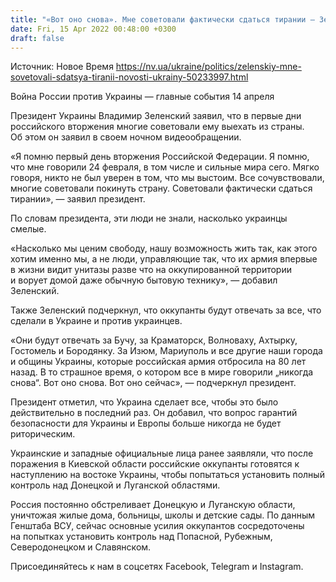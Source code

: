 ```yaml
---
title: "«Вот оно снова». Мне советовали фактически сдаться тирании — Зеленский"
date: Fri, 15 Apr 2022 00:48:00 +0300
draft: false
---
```

Источник: Новое Время https://nv.ua/ukraine/politics/zelenskiy-mne-sovetovali-sdatsya-tiranii-novosti-ukrainy-50233997.html


Война России против Украины — главные события 14 апреля

Президент Украины Владимир Зеленский заявил, что в первые дни российского вторжения многие советовали ему выехать из страны. Об этом он заявил в своем ночном видеообращении.

«Я помню первый день вторжения Российской Федерации. Я помню, что мне говорили 24 февраля, в том числе и сильные мира сего. Мягко говоря, никто не был уверен в том, что мы выстоим. Все сочувствовали, многие советовали покинуть страну. Советовали фактически сдаться тирании», — заявил президент.

По словам президента, эти люди не знали, насколько украинцы смелые.

«Насколько мы ценим свободу, нашу возможность жить так, как этого хотим именно мы, а не люди, управляющие так, что их армия впервые в жизни видит унитазы разве что на оккупированной территории и ворует домой даже обычную бытовую технику», — добавил Зеленский.

Также Зеленский подчеркнул, что оккупанты будут отвечать за все, что сделали в Украине и против украинцев.

«Они будут отвечать за Бучу, за Краматорск, Волноваху, Ахтырку, Гостомель и Бородянку. За Изюм, Мариуполь и все другие наши города и общины Украины, которые российская армия отбросила на 80 лет назад. В то страшное время, о котором все в мире говорили „никогда снова“. Вот оно снова. Вот оно сейчас», — подчеркнул президент. 

Президент отметил, что Украина сделает все, чтобы это было действительно в последний раз. Он добавил, что вопрос гарантий безопасности для Украины и Европы больше никогда не будет риторическим.

Украинские и западные официальные лица ранее заявляли, что после поражения в Киевской области российские оккупанты готовятся к наступлению на востоке Украины, чтобы попытаться установить полный контроль над Донецкой и Луганской областями.

Россия постоянно обстреливает Донецкую и Луганскую области, уничтожая жилые дома, больницы, школы и детские сады. По данным Генштаба ВСУ, сейчас основные усилия оккупантов сосредоточены на попытках установить контроль над Попасной, Рубежным, Северодонецком и Славянском.

Присоединяйтесь к нам в соцсетях Facebook, Telegram и Instagram.
